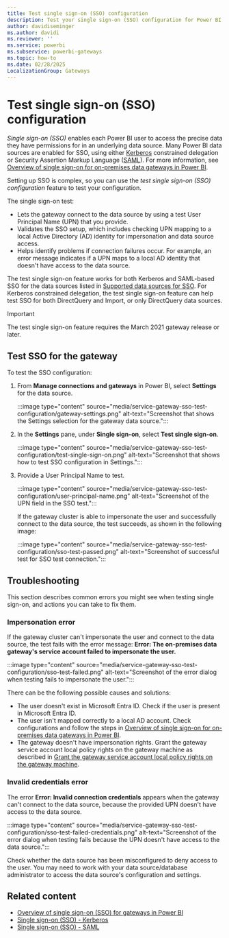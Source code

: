 ```yaml
---
title: Test single sign-on (SSO) configuration
description: Test your single sign-on (SSO) configuration for Power BI gateways.
author: davidiseminger
ms.author: davidi
ms.reviewer: ''
ms.service: powerbi
ms.subservice: powerbi-gateways
ms.topic: how-to
ms.date: 02/28/2025
LocalizationGroup: Gateways
---
```


# Test single sign-on (SSO) configuration

*Single sign-on (SSO)* enables each Power BI user to access the precise data they have permissions for in an underlying data source. Many Power BI data sources are enabled for SSO, using either [Kerberos](service-gateway-sso-kerberos.md) constrained delegation or Security Assertion Markup Language ([SAML](service-gateway-sso-saml.md)). For more information, see [Overview of single sign-on for on-premises data gateways in Power BI](service-gateway-sso-overview.md).

Setting up SSO is complex, so you can use the *test single sign-on (SSO) configuration* feature to test your configuration.

The single sign-on test:

- Lets the gateway connect to the data source by using a test User Principal Name (UPN) that you provide.
- Validates the SSO setup, which includes checking UPN mapping to a local Active Directory (AD) identity for impersonation and data source access.
- Helps identify problems if connection failures occur. For example, an error message indicates if a UPN maps to a local AD identity that doesn't have access to the data source.

The test single sign-on feature works for both Kerberos and SAML-based SSO for the data sources listed in [Supported data sources for SSO](service-gateway-sso-overview.md#supported-data-sources-for-sso). For Kerberos constrained delegation, the test single sign-on feature can help test SSO for both DirectQuery and Import, or only DirectQuery data sources.

> [!IMPORTANT]
> The test single sign-on feature requires the March 2021 gateway release or later.

## Test SSO for the gateway

To test the SSO configuration:

1. From **Manage connections and gateways** in Power BI, select **Settings** for the data source.

   :::image type="content" source="media/service-gateway-sso-test-configuration/gateway-settings.png" alt-text="Screenshot that shows the Settings selection for the gateway data source.":::
   
2. In the **Settings** pane, under **Single sign-on**, select **Test single sign-on**.

   :::image type="content" source="media/service-gateway-sso-test-configuration/test-single-sign-on.png" alt-text="Screenshot that shows how to test SSO configuration in Settings.":::

3. Provide a User Principal Name to test.

   :::image type="content" source="media/service-gateway-sso-test-configuration/user-principal-name.png" alt-text="Screenshot of the UPN field in the SSO test.":::

   If the gateway cluster is able to impersonate the user and successfully connect to the data source, the test succeeds, as shown in the following image:

   :::image type="content" source="media/service-gateway-sso-test-configuration/sso-test-passed.png" alt-text="Screenshot of successful test for SSO test connection.":::

## Troubleshooting

This section describes common errors you might see when testing single sign-on, and actions you can take to fix them.

### Impersonation error

If the gateway cluster can't impersonate the user and connect to the data source, the test fails with the error message: **Error: The on-premises data gateway's service account failed to impersonate the user.**

:::image type="content" source="media/service-gateway-sso-test-configuration/sso-test-failed.png" alt-text="Screenshot of the error dialog when testing fails to impersonate the user.":::

There can be the following possible causes and solutions:

- The user doesn't exist in Microsoft Entra ID. Check if the user is present in Microsoft Entra ID.
- The user isn't mapped correctly to a local AD account. Check configurations and follow the steps in [Overview of single sign-on for on-premises data gateways in Power BI](service-gateway-sso-overview.md).
- The gateway doesn't have impersonation rights. Grant the gateway service account local policy rights on the gateway machine as described in [Grant the gateway service account local policy rights on the gateway machine](service-gateway-sso-kerberos.md#step-6-grant-the-gateway-service-account-local-policy-rights-on-the-gateway-machine).

### Invalid credentials error

The error **Error: Invalid connection credentials** appears when the gateway can't connect to the data source, because the provided UPN doesn't have access to the data source.

:::image type="content" source="media/service-gateway-sso-test-configuration/sso-test-failed-credentials.png" alt-text="Screenshot of the error dialog when testing fails because the UPN doesn't have access to the data source.":::

Check whether the data source has been misconfigured to deny access to the user. You may need to work with your data source/database administrator to access the data source's configuration and settings.

## Related content

- [Overview of single sign-on (SSO) for gateways in Power BI](service-gateway-sso-overview.md)
- [Single sign-on (SSO) - Kerberos](service-gateway-sso-kerberos.md)
- [Single sign-on (SSO) - SAML](service-gateway-sso-saml.md)
